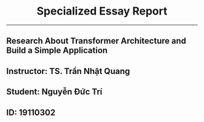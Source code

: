 <div align="center">
    <h1>Specialized Essay Report</h1>
</div>
<hr />
<h2>Research About Transformer Architecture and Build a Simple Application</h2>
<h2>Instructor: TS. Trần Nhật Quang</h2>
<h2>Student: Nguyễn Đức Trí</h2>
<h2>ID: 19110302</h2>